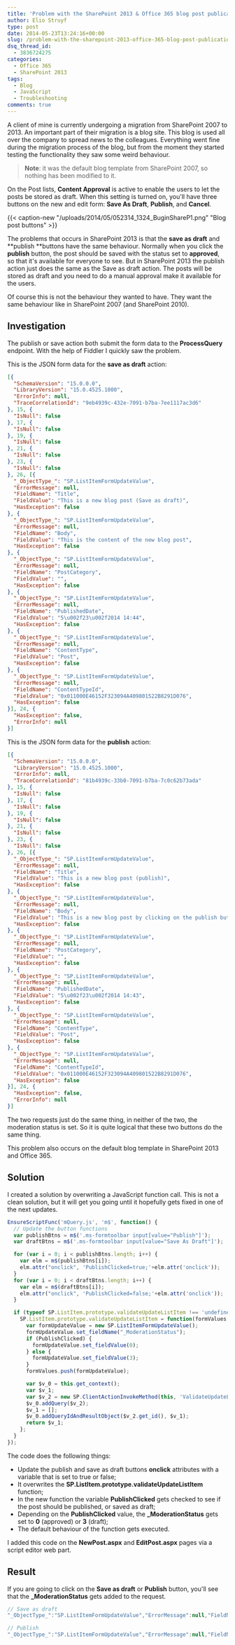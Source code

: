 ```yaml
---
title: 'Problem with the SharePoint 2013 & Office 365 blog post publication action'
author: Elio Struyf
type: post
date: 2014-05-23T13:24:16+00:00
slug: /problem-with-the-sharepoint-2013-office-365-blog-post-publication-action/
dsq_thread_id:
  - 3836724275
categories:
  - Office 365
  - SharePoint 2013
tags:
  - Blog
  - JavaScript
  - Troubleshooting
comments: true
---
```


A client of mine is currently undergoing a migration from SharePoint 2007 to 2013. An important part of their migration is a blog site. This blog is used all over the company to spread news to the colleagues. Everything went fine during the migration process of the blog, but from the moment they started testing the functionality they saw some weird behaviour.

> **Note**: it was the default blog template from SharePoint 2007, so nothing has been modified to it.

On the Post lists, **Content Approval** is active to enable the users to let the posts be stored as draft. When this setting is turned on, you'll have three buttons on the new and edit form: **Save As Draft**, **Publish**, and **Cancel**.

{{< caption-new "/uploads/2014/05/052314_1324_BuginShareP1.png" "Blog post buttons" >}}

The problems that occurs in SharePoint 2013 is that the **save as draft** and **publish **buttons have the same behaviour. Normally when you click the **publish** button, the post should be saved with the status set to **approved**, so that it's available for everyone to see. But in SharePoint 2013 the publish action just does the same as the Save as draft action. The posts will be stored as draft and you need to do a manual approval make it available for the users.

Of course this is not the behaviour they wanted to have. They want the same behaviour like in SharePoint 2007 (and SharePoint 2010).

## Investigation

The publish or save action both submit the form data to the **ProcessQuery** endpoint. With the help of Fiddler I quickly saw the problem.

This is the JSON form data for the **save as draft** action:

```json
[{
  "SchemaVersion": "15.0.0.0",
  "LibraryVersion": "15.0.4525.1000",
  "ErrorInfo": null,
  "TraceCorrelationId": "9eb4939c-432e-7091-b7ba-7ee1117ac3d6"
}, 15, {
  "IsNull": false
}, 17, {
  "IsNull": false
}, 19, {
  "IsNull": false
}, 21, {
  "IsNull": false
}, 23, {
  "IsNull": false
}, 26, [{
  "_ObjectType_": "SP.ListItemFormUpdateValue",
  "ErrorMessage": null,
  "FieldName": "Title",
  "FieldValue": "This is a new blog post (Save as draft)",
  "HasException": false
}, {
  "_ObjectType_": "SP.ListItemFormUpdateValue",
  "ErrorMessage": null,
  "FieldName": "Body",
  "FieldValue": "This is the content of the new blog post",
  "HasException": false
}, {
  "_ObjectType_": "SP.ListItemFormUpdateValue",
  "ErrorMessage": null,
  "FieldName": "PostCategory",
  "FieldValue": "",
  "HasException": false
}, {
  "_ObjectType_": "SP.ListItemFormUpdateValue",
  "ErrorMessage": null,
  "FieldName": "PublishedDate",
  "FieldValue": "5\u002f23\u002f2014 14:44",
  "HasException": false
}, {
  "_ObjectType_": "SP.ListItemFormUpdateValue",
  "ErrorMessage": null,
  "FieldName": "ContentType",
  "FieldValue": "Post",
  "HasException": false
}, {
  "_ObjectType_": "SP.ListItemFormUpdateValue",
  "ErrorMessage": null,
  "FieldName": "ContentTypeId",
  "FieldValue": "0x011000E46152F323094A409801522B8291D076",
  "HasException": false
}], 24, {
  "HasException": false,
  "ErrorInfo": null
}]
```

This is the JSON form data for the **publish** action:

```json
[{
  "SchemaVersion": "15.0.0.0",
  "LibraryVersion": "15.0.4525.1000",
  "ErrorInfo": null,
  "TraceCorrelationId": "81b4939c-33b0-7091-b7ba-7c0c62b73ada"
}, 15, {
  "IsNull": false
}, 17, {
  "IsNull": false
}, 19, {
  "IsNull": false
}, 21, {
  "IsNull": false
}, 23, {
  "IsNull": false
}, 26, [{
  "_ObjectType_": "SP.ListItemFormUpdateValue",
  "ErrorMessage": null,
  "FieldName": "Title",
  "FieldValue": "This is a new blog post (publish)",
  "HasException": false
}, {
  "_ObjectType_": "SP.ListItemFormUpdateValue",
  "ErrorMessage": null,
  "FieldName": "Body",
  "FieldValue": "This is a new blog post by clicking on the publish button",
  "HasException": false
}, {
  "_ObjectType_": "SP.ListItemFormUpdateValue",
  "ErrorMessage": null,
  "FieldName": "PostCategory",
  "FieldValue": "",
  "HasException": false
}, {
  "_ObjectType_": "SP.ListItemFormUpdateValue",
  "ErrorMessage": null,
  "FieldName": "PublishedDate",
  "FieldValue": "5\u002f23\u002f2014 14:43",
  "HasException": false
}, {
  "_ObjectType_": "SP.ListItemFormUpdateValue",
  "ErrorMessage": null,
  "FieldName": "ContentType",
  "FieldValue": "Post",
  "HasException": false
}, {
  "_ObjectType_": "SP.ListItemFormUpdateValue",
  "ErrorMessage": null,
  "FieldName": "ContentTypeId",
  "FieldValue": "0x011000E46152F323094A409801522B8291D076",
  "HasException": false
}], 24, {
  "HasException": false,
  "ErrorInfo": null
}]
```

The two requests just do the same thing, in neither of the two, the moderation status is set. So it is quite logical that these two buttons do the same thing.

This problem also occurs on the default blog template in SharePoint 2013 and Office 365.

## Solution

I created a solution by overwriting a JavaScript function call. This is not a clean solution, but it will get you going until it hopefully gets fixed in one of the next updates.

```javascript
EnsureScriptFunc('mQuery.js', 'm$', function() {
  // Update the button functions
  var publishBtns = m$('.ms-formtoolbar input[value="Publish"]');
  var draftBtns = m$('.ms-formtoolbar input[value="Save As Draft"]');

  for (var i = 0; i < publishBtns.length; i++) {
    var elm = m$(publishBtns[i]);
    elm.attr("onclick", 'PublishClicked=true;'+elm.attr('onclick'));
  }
  for (var i = 0; i < draftBtns.length; i++) {
    var elm = m$(draftBtns[i]);
    elm.attr("onclick", 'PublishClicked=false;'+elm.attr('onclick'));
  }

  if (typeof SP.ListItem.prototype.validateUpdateListItem !== 'undefined') {
    SP.ListItem.prototype.validateUpdateListItem = function(formValues, bNewDocumentUpdate, checkInComment) {
      var formUpdateValue = new SP.ListItemFormUpdateValue();
      formUpdateValue.set_fieldName("_ModerationStatus");
      if (PublishClicked) {
        formUpdateValue.set_fieldValue(0);  
      } else {
        formUpdateValue.set_fieldValue(3);
      }
      formValues.push(formUpdateValue);

      var $v_0 = this.get_context();
      var $v_1;
      var $v_2 = new SP.ClientActionInvokeMethod(this, 'ValidateUpdateListItem', [formValues, bNewDocumentUpdate, checkInComment]);
      $v_0.addQuery($v_2);
      $v_1 = [];
      $v_0.addQueryIdAndResultObject($v_2.get_id(), $v_1);
      return $v_1;   
    };
  }
});
```

The code does the following things:

*   Update the publish and save as draft buttons **onclick** attributes with a variable that is set to true or false;
*   It overwrites the **SP.ListItem.prototype.validateUpdateListItem** function;
*   In the new function the variable **PublishClicked** gets checked to see if the post should be published, or saved as draft;
*   Depending on the **PublishClicked** value, the **_ModerationStatus** gets set to **0** (approved) or **3** (draft);
*   The default behaviour of the function gets executed.

I added this code on the **NewPost.aspx** and **EditPost.aspx** pages via a script editor web part.

## Result

If you are going to click on the **Save as draft** or **Publish** button, you'll see that the **_ModerationStatus** gets added to the request.

```javascript
// Save as draft
"_ObjectType_":"SP.ListItemFormUpdateValue","ErrorMessage":null,"FieldName":"_ModerationStatus","FieldValue":"3","HasException":false

// Publish
"_ObjectType_":"SP.ListItemFormUpdateValue","ErrorMessage":null,"FieldName":"_ModerationStatus","FieldValue":"0","HasException":false
```
